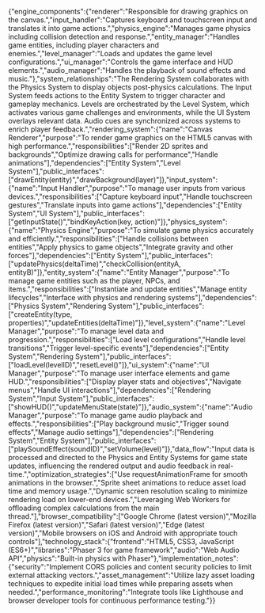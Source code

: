 {"engine_components":{"renderer":"Responsible for drawing graphics on the canvas.","input_handler":"Captures keyboard and touchscreen input and translates it into game actions.","physics_engine":"Manages game physics including collision detection and response.","entity_manager":"Handles game entities, including player characters and enemies.","level_manager":"Loads and updates the game level configurations.","ui_manager":"Controls the game interface and HUD elements.","audio_manager":"Handles the playback of sound effects and music."},"system_relationships":"The Rendering System collaborates with the Physics System to display objects post-physics calculations. The Input System feeds actions to the Entity System to trigger character and gameplay mechanics. Levels are orchestrated by the Level System, which activates various game challenges and environments, while the UI System overlays relevant data. Audio cues are synchronized across systems to enrich player feedback.","rendering_system":{"name":"Canvas Renderer","purpose":"To render game graphics on the HTML5 canvas with high performance.","responsibilities":["Render 2D sprites and backgrounds","Optimize drawing calls for performance","Handle animations"],"dependencies":["Entity System","Level System"],"public_interfaces":["drawEntity(entity)","drawBackground(layer)"]},"input_system":{"name":"Input Handler","purpose":"To manage user inputs from various devices.","responsibilities":["Capture keyboard input","Handle touchscreen gestures","Translate inputs into game actions"],"dependencies":["Entity System","UI System"],"public_interfaces":["getInputState()","bindKeyAction(key, action)"]},"physics_system":{"name":"Physics Engine","purpose":"To simulate game physics accurately and efficiently.","responsibilities":["Handle collisions between entities","Apply physics to game objects","Integrate gravity and other forces"],"dependencies":["Entity System"],"public_interfaces":["updatePhysics(deltaTime)","checkCollision(entityA, entityB)"]},"entity_system":{"name":"Entity Manager","purpose":"To manage game entities such as the player, NPCs, and items.","responsibilities":["Instantiate and update entities","Manage entity lifecycles","Interface with physics and rendering systems"],"dependencies":["Physics System","Rendering System"],"public_interfaces":["createEntity(type, properties)","updateEntities(deltaTime)"]},"level_system":{"name":"Level Manager","purpose":"To manage level data and progression.","responsibilities":["Load level configurations","Handle level transitions","Trigger level-specific events"],"dependencies":["Entity System","Rendering System"],"public_interfaces":["loadLevel(levelID)","resetLevel()"]},"ui_system":{"name":"UI Manager","purpose":"To manage user interface elements and game HUD.","responsibilities":["Display player stats and objectives","Navigate menus","Handle UI interactions"],"dependencies":["Rendering System","Input System"],"public_interfaces":["showHUD()","updateMenuState(state)"]},"audio_system":{"name":"Audio Manager","purpose":"To manage game audio playback and effects.","responsibilities":["Play background music","Trigger sound effects","Manage audio settings"],"dependencies":["Rendering System","Entity System"],"public_interfaces":["playSoundEffect(soundID)","setVolume(level)"]},"data_flow":"Input data is processed and directed to the Physics and Entity Systems for game state updates, influencing the rendered output and audio feedback in real-time.","optimization_strategies":["Use requestAnimationFrame for smooth animations in the browser.","Sprite sheet animations to reduce asset load time and memory usage.","Dynamic screen resolution scaling to minimize rendering load on lower-end devices.","Leveraging Web Workers for offloading complex calculations from the main thread."],"browser_compatibility":["Google Chrome (latest version)","Mozilla Firefox (latest version)","Safari (latest version)","Edge (latest version)","Mobile browsers on iOS and Android with appropriate touch controls"],"technology_stack":{"frontend":"HTML5, CSS3, JavaScript (ES6+)","libraries":"Phaser 3 for game framework","audio":"Web Audio API","physics":"Built-in physics with Phaser"},"implementation_notes":{"security":"Implement CORS policies and content security policies to limit external attacking vectors.","asset_management":"Utilize lazy asset loading techniques to expedite initial load times while preparing assets when needed.","performance_monitoring":"Integrate tools like Lighthouse and browser developer tools for continuous performance testing."}}